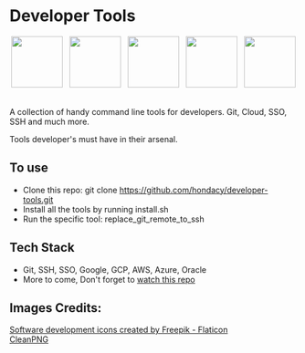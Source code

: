 # Developer Tools
<p align="center">
  <img height="90px" src="https://www.sparity.com/wp-content/uploads/2024/02/AWS-Vs-Azure-vs-GCP-%E2%80%93-Which-one-to-choose-in-2024.webp" /> &nbsp;
  <img height="90px"src="https://upload.wikimedia.org/wikipedia/commons/thumb/e/e0/Git-logo.svg/1024px-Git-logo.svg.png?20160811101906" /> &nbsp;
  <img height="90px" src="https://miro.medium.com/v2/resize:fit:1400/format:webp/1*BpICwEN_WhS-MjXa5aQSmA.png" /> &nbsp;
  <img height="90px" src="https://banner2.cleanpng.com/20180417/ksq/avfow56e6.webp" /> &nbsp;
  <img height="90px" src="https://cdn-icons-png.flaticon.com/512/10169/10169718.png" /> &nbsp;

</p>

A collection of handy command line tools for developers. Git, Cloud, SSO, SSH and much more.

Tools developer's must have in their arsenal.

## To use
- Clone this repo: git clone https://github.com/hondacy/developer-tools.git
- Install all the tools by running install.sh
- Run the specific tool: replace_git_remote_to_ssh

## Tech Stack
 - Git, SSH, SSO, Google, GCP, AWS, Azure, Oracle
 - More to come, Don't forget to [watch this repo](https://github.com/hondacy/developer-tools/subscription)
 

## Images Credits:
<a href="https://www.flaticon.com/free-icons/software-development" title="software development icons">Software development icons created by Freepik - Flaticon</a><br>
<a href="https://www.cleanpng.com/" title="CleanPNG">CleanPNG</a><br>